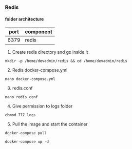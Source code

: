 ### Redis 
#### folder architecture




| port | component | 
| -------- | -------- | 
| 6379     | redis     | 



1.  Create redis directory and go inside it
```
mkdir -p /home/devadmin/redis && cd /home/devadmin/redis 
```

2. Redis docker-compose.yml

```
nano docker-compose.yml
```

3. redis.conf
```
nano redis.conf
```

4. Give permission to logs folder
```
chmod 777 logs
```

5. Pull the image and start the container
```
docker-compose pull
```
```
docker-compose up -d
```
